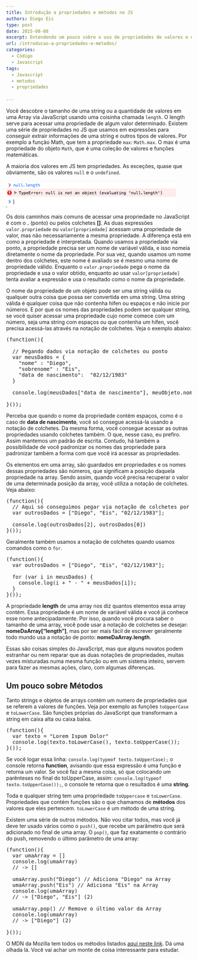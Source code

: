 ```yaml
---
title: Introdução a propriedades e métodos no JS
authors: Diego Eis
type: post
date: 2015-08-08
excerpt: Entendendo um pouco sobre o uso de propriedades de valores e métodos no JavaScript.
url: /introducao-a-propriedades-e-metodos/
categories:
  - Código
  - Javascript
tags:
  - Javascript
  - metodos
  - propriedades

---
```

Você descobre o tamanho de uma string ou a quantidade de valores em uma Array via JavaScript usando uma coisinha chamada `length`. O length serve para acessar uma propriedade de algum valor determinado. Existem uma série de propriedades no JS que usamos em expressões para conseguir extrair informações de uma string e outros tipos de valores. Por exemplo a função Math, que tem a propriedade `max`: `Math.max`. O max é uma propriedade do objeto `Math`, que é uma coleção de valores e funções matemáticas.

A maioria dos valores em JS tem propriedades. As exceções, quase que obviamente, são os valores `null` e o `undefined`.

<img src="https://raw.githubusercontent.com/diegoeis/tableless-static-images/master/2015/08/img1.png" alt="img1" width="461" height="72" class="alignnone size-full wp-image-50652" />

Os dois caminhos mais comuns de acessar uma propriedade no JavaScript é com o **.** (ponto) ou pelos colchetes **[]**. As duas expressões `valor.propriedade` ou `valor[propriedade]` acessam uma propriedade de valor, mas não necessariamente a mesma propriedade. A diferença está em como a propriedade é interpretada. Quando usamos a propriedade via ponto, a propriedade precisa ser um nome de variável válida, e isso nomeia diretamente o nome da propriedade. Por sua vez, quando usamos um nome dentro dos colchetes, este nome é avaliado se é mesmo uma nome de propriedade válido. Enquanto o `valor.propriedade` pega o nome da propriedade e usa o valor obtido, enquanto ao usar `valor[propriedade]` tenta avaliar a expressão e usa o resultado como o nome da propriedade. 

O nome da propriedade de um objeto pode ser uma string válida ou qualquer outra coisa que possa ser convertida em uma string. Uma string válida é qualquer coisa que não contenha hífen ou espaços e não inicie por números. E por que os nomes das propriedades podem ser qualquer string, se você quiser acessar uma propriedade cujo nome comece com um número, seja uma string com espaços ou que contenha um hífen, você precisa acessá-las através na notação de colchetes. Veja o exemplo abaixo:

<pre class="lang-javascript">(function(){

  // Pegando dados via notação de colchetes ou ponto
  var meusDados = {
    "nome" : "Diego",
    "sobrenome" : "Eis",
    "data de nascimento":  "02/12/1983"
  }

  console.log(meusDados["data de nascimento"], meuObjeto.nome)

}());
</pre>

Perceba que quando o nome da propriedade contém espaços, como é o caso de **data de nascimento**, você só consegue acessá-la usando a notação de colchetes. Da mesma forma, você consegue acessar as outras propriedades usando colchetes também. O que, nesse caso, eu prefiro. Assim mantemos um padrão de escrita. Contudo, há também a possibilidade de você padronizar os nomes das propriedade para padronizar também a forma com que você irá acessar as propriedades. 

Os elementos em uma array, são guardados em propriedades e os nomes dessas propriedades são números, que significam a posição daquela propriedade na array. Sendo assim, quando você precisa recuperar o valor de uma determinada posição da array, você utiliza a notação de colchetes. Veja abaixo:

<pre class="lang-javascript">(function(){
  // Aqui só conseguimos pegar via notação de colchetes por as posições da array são variáveis válidas, mas começando com números
  var outrosDados = ["Diego", "Eis", "02/12/1983"];

  console.log(outrosDados[2], outrosDados[0])
}());
</pre>

Geralmente também usamos a notação de colchetes quando usamos comandos como o `for`. 

<pre class="lang-javascript">(function(){
  var outrosDados = ["Diego", "Eis", "02/12/1983"];

  for (var i in meusDados) {
    console.log(i + " - " + meusDados[i]);
  }
}());
</pre>

A propriedade **length** de uma array nos diz quantos elementos essa array contém. Essa propriedade é um nome de variável válida e você já conhece esse nome antecipadamente. Por isso, quando você procura saber o tamanho de uma array, você pode usar a notação de colchetes se desejar: **nomeDaArray[&#8220;length&#8221;]**, mas por ser mais fácil de escrever geralmente todo mundo usa a notação de ponto: **nomeDaArray.length**.

Essas são coisas simples do JavaScript, mas que alguns novatos podem estranhar ou nem reparar que as duas notações de propriedades, muitas vezes misturadas numa mesma função ou em um sistema inteiro, servem para fazer as mesmas ações, claro, com algumas diferenças.

## Um pouco sobre Métodos

Tanto strings e objetos de arrays contém um numero de propriedades que se referem a valores de funções. Veja por exemplo as funções `toUpperCase` e `toLowerCase`. São funções próprias do JavaScript que transformam a string em caixa alta ou caixa baixa.

<pre class="lang-javascript">(function(){
  var texto = "Lorem Ispum Dolor"
  console.log(texto.toLowerCase(), texto.toUpperCase());
}());
</pre>

Se você logar essa linha: `console.log(typeof texto.toUpperCase);` o console retorna **function**, avisando que essa expressão é uma função e retorna um valor. Se você faz a mesma coisa, só que colocando um parênteses no final do toUpperCase, assim: `console.log(typeof texto.toUpperCase());`, o console te retorna que o resultados é uma **string**.

Toda e qualquer string tem uma propriedade `toUppercase` e `toLowerCase`. Propriedades que contém funções são o que chamamos de **métodos** dos valores que eles pertencem. `toLowerCase` é um método de uma string.

Existem uma série de outros métodos. Não vou citar todos, mas você já deve ter usado vários como o `push()`, que recebe um parâmetro que será adicionado no final de uma array. O `pop()`, que faz exatamente o contrário do push, removendo o último parâmetro de uma array:

<pre class="lang-javascript">(function(){
  var umaArray = []
  console.log(umaArray)  
  // -> []

  umaArray.push("Diego") // Adiciona "Diego" na Array
  umaArray.push("Eis") // Adiciona "Eis" na Array
  console.log(umaArray)
  // -> ["Diego", "Eis"] (2)

  umaArray.pop() // Remove o último valor da Array
  console.log(umaArray)
  // -> ["Diego"] (2)

}());
</pre>

O MDN da Mozilla tem todos os métodos listados [aqui neste link][1]. Dá uma olhada lá. Você vai achar um monte de coisa interessante para estudar.

 [1]: https://developer.mozilla.org/en-US/docs/Web/JavaScript/Reference/Methods_Index